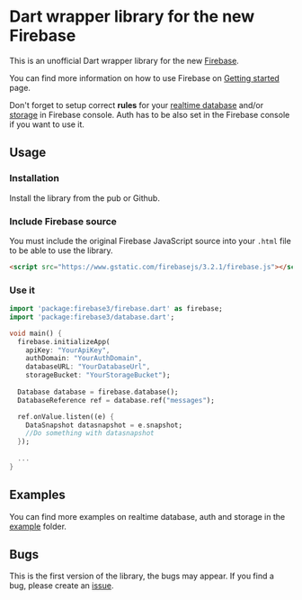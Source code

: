 # Dart wrapper library for the new Firebase

This is an unofficial Dart wrapper library for the new [Firebase](https://firebase.google.com). 

You can find more information on how to use Firebase on [Getting started](https://firebase.google.com/docs/web/setup) page.

Don't forget to setup correct **rules** for your [realtime database](https://firebase.google.com/docs/database/security/) and/or [storage](https://firebase.google.com/docs/storage/security/) in Firebase console. 
Auth has to be also set in the Firebase console if you want to use it.

## Usage

### Installation

Install the library from the pub or Github.

### Include Firebase source

You must include the original Firebase JavaScript source into your `.html` file to be able to use the library.

```html
<script src="https://www.gstatic.com/firebasejs/3.2.1/firebase.js"></script>
```

### Use it

```dart
import 'package:firebase3/firebase.dart' as firebase;
import 'package:firebase3/database.dart';

void main() {
  firebase.initializeApp(
    apiKey: "YourApiKey",
    authDomain: "YourAuthDomain",
    databaseURL: "YourDatabaseUrl",
    storageBucket: "YourStorageBucket");
    
  Database database = firebase.database();
  DatabaseReference ref = database.ref("messages");  

  ref.onValue.listen((e) {
    DataSnapshot datasnapshot = e.snapshot;
    //Do something with datasnapshot
  });
  
  ...
}
```

## Examples

You can find more examples on realtime database, auth and storage in the [example](https://github.com/Janamou/firebase3-dart/tree/master/example) folder.

## Bugs

This is the first version of the library, the bugs may appear. If you find a bug, please create an [issue](https://github.com/Janamou/firebase3-dart/issues).

